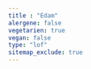 ```yaml
---
title : "Edam"
alergene: false
vegetarien: true
vegan: false
type: "lof"
sitemap_exclude: true
--- 
```

